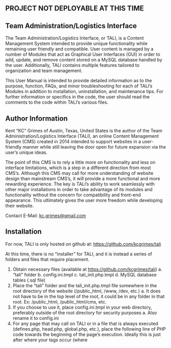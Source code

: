 ## PROJECT NOT DEPLOYABLE AT THIS TIME

## Team Administration/Logistics Interface

The Team Administration/Logistics Interface, or TALI, is a Content Management System intended to provide unique functionality while remaining user friendly and compatible. User content is managed by a number of Modules that act as Graphical User Interfaces (GUI) in order to add, update, and remove content stored on a MySQL database handled by the user. Additionally, TALI contains multiple features tailored to organization and team management.

This User Manual is intended to provide detailed information as to the purpose, function, FAQs, and minor troubleshooting for each of TALI’s Modules in addition to installation, uninstallation, and maintenance tips. For further information or specifics in the code, the user should read the comments to the code within TALI’s various files. 

## Author Information

Kent “KC” Grimes of Austin, Texas, United States is the author of the Team Administration/Logistics Interface (TALI), an online Content Management System (CMS) created in 2014 intended to support websites in a user-friendly manner while still leaving the door open for future expansion via the user’s unique ideas. 

The point of this CMS is to rely a little more on functionality and less on interface limitations, which is a step in a different direction from most CMS’s. Although this CMS may call for more understanding of website design than mainstream CMS’s, it will provide a more functional and more rewarding experience. The key is TALI’s ability to work seamlessly with other major installations in order to take advantage of its modules and functionality without the concern for compatibility and front-end appearance. This ultimately gives the user more freedom while developing their website.

Contact E-Mail: kc.grimes@gmail.com

## Installation

For now, TALI is only hosted on github at: https://github.com/kcgrimes/tali  

At this time, there is no “installer” for TALI, and it is instead a series of folders and files that require placement. 

1.	Obtain necessary files (available at https://github.com/kcgrimes/tali)
a.	“tali” folder
b.	config.ini.tmpl
c.	tali_init.php.tmpl
d.	MySQL database tables (.sql file)
2.	Place the “tali” folder and the tali_init.php.tmpl file somewhere in the root directory of the website (/public_html, /www, /dev, etc.)
a.	It does not have to be in the top level of the root, it could be in any folder in that root. Ex: /public_html, /public_html/cms, etc.
3.	If you choose to use it, place config.ini.tmpl in your web directory, preferably outside of the root directory for security purposes
a.	Also rename it to config.ini
4.	For any page that may call on TALI or in a file that is always executed (defines.php, head.php, global.php, etc.), place the following line of PHP code towards the beginning of the page’s execution. Ideally this is just after where your <head> tags occur (where <title> and <meta> are defined, shortly after session_start(), etc.)

//Initialize Team Administration/Logistics Interface (TALI)
require "tali_init.php";	
		
Note: If the tali_init.php file is anywhere but the root directory (or whatever level <head> is in) you will need to adjust the path above accordingly, along with make adjustments as directed in tali_init.php.

5.	Using phpMyAdmin or similar MySQL Database GUI, import the TALI .sql file to the desired database so that the TALI tables will populate
6.	Rename tali_init.php.tmpl to tali_init.php
7.	Edit tali_init.php to tailor TALI to your website’s configuration
8.	At this time, the user should not notice any changes to their website unless there are conflicting CSS definitions. The user should however be able to access /tali/index.php (Ex. https://www.domain.com/tali/index.php) and begin utilizing the modules!
a.	The initial access login is temporary and should be changed to a permanent, unique login ASAP:
i.	Username: admin
ii.	Password: password

## Documentation

A Word document is included with TALI. This User Manual is intended to provide detailed information as to the purpose, function, FAQs, and minor troubleshooting for each of TALI’s Modules in addition to installation, uninstallation, and maintenance tips. For further information or specifics in the code, the user should read the comments to the code within TALI’s various files. Any further questions or comments can be directed to the author. 

## Tests

TALI is designed to exit upon critical failure and it will attempt to announce the problem in plain text. These types of failures are intended for development, and should never be encountered down the road if they were not encountered at launch, save for software updates. Upon setup or completion of modifications, it is recommended that the user, before launch, access at minimum the following pages:
•	Home Page
•	Some other front-end page that calls TALI
•	Front-end page that uses a heavy TALI module (Roster, News, etc.)
•	Back-end TALI Index
•	Back-end page for any TALI module

## Contributors

Contributions are welcomed and encouraged. Please follow the below guidelines:
•	Use the Pull Request feature
•	Document any additional work
•	Provide reasonable commit history comments
•	Test all modifications locally and online

## License

MIT License

Copyright (c) 2014-2018 Kent "KC" Grimes. All Rights Reserved.

Permission is hereby granted, free of charge, to any person obtaining a copy of this software and associated documentation files (the "Software"), to deal in the Software without restriction, including without limitation the rights to use, copy, modify, merge, publish, distribute, sublicense, and/or sell copies of the Software, and to permit persons to whom the Software is furnished to do so, subject to the following conditions:

The above copyright notice and this permission notice shall be included in all copies or substantial portions of the Software.

THE SOFTWARE IS PROVIDED "AS IS", WITHOUT WARRANTY OF ANY KIND, EXPRESS OR IMPLIED, INCLUDING BUT NOT LIMITED TO THE WARRANTIES OF MERCHANTABILITY, FITNESS FOR A PARTICULAR PURPOSE AND NONINFRINGEMENT. IN NO EVENT SHALL THE AUTHORS OR COPYRIGHT HOLDERS BE LIABLE FOR ANY CLAIM, DAMAGES OR OTHER LIABILITY, WHETHER IN AN ACTION OF CONTRACT, TORT OR OTHERWISE, ARISING FROM, OUT OF OR IN CONNECTION WITH THE SOFTWARE OR THE USE OR OTHER DEALINGS IN THE SOFTWARE.